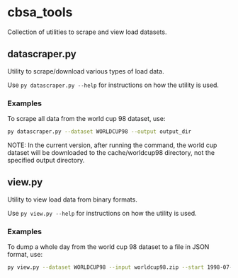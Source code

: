 # cbsa_tools

Collection of utilities to scrape and view load datasets.

## datascraper.py

Utility to scrape/download various types of load data.

Use ``py datascraper.py --help`` for instructions on how the utility is used.

### Examples

To scrape all data from the world cup 98 dataset, use:
````bash
py datascraper.py --dataset WORLDCUP98 --output output_dir
````
NOTE: In the current version, after running the command, the world cup dataset will 
be downloaded to the cache/worldcup98 directory, not the specified output directory.

## view.py

Utility to view load data from binary formats.

Use ``py view.py --help`` for instructions on how the utility is used.

### Examples

To dump a whole day from the world cup 98 dataset to a file in JSON format, use:
````bash
py view.py --dataset WORLDCUP98 --input worldcup98.zip --start 1998-07-23T00:00:00 --duration 1d --output test.json
````